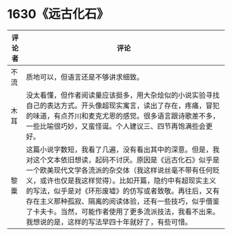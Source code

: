 # 1630《远古化石》
评论者 | 评论 |
|---|---|
不流|质地可以，但语言还是不够讲求细致。
木耳|没太看懂，但作者阅读量应该挺多，用大杂烩似的小说实验寻找自己的表达方式。开头像超现实寓言，读出了存在，疼痛，冒犯的味道，有点芥川和麦克尤恩的感觉。很多语言跟诗歌差不多，一些比喻很巧妙，又蛮怪诞。个人建议三、四节再饱满些会更好。
黎粟|这篇小说字数短，我看了几遍，没有看出其中的深意。但是，我对这个文本依旧想读，起码不讨厌。原因是《远古化石》似乎是一个欧美现代文学各流派的杂交体（我这样说丝毫不带有任何贬义，或许也仅是我这样觉得）。比如开篇，隐约中有超现实主义的写法，似乎是对《环形废墟》的仿写或者致敬。再往后，又有存在主义那种孤寂、隔离的阅读体验，还有一些技巧，似乎借鉴了卡夫卡。当然，可能作者使用了更多流派技法，我看不出来。我想说的是，这样的写法早四十年就好了，有些可惜。